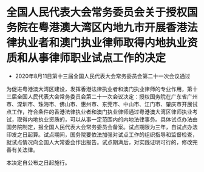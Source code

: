 # 全国人民代表大会常务委员会关于授权国务院在粤港澳大湾区内地九市开展香港法律执业者和澳门执业律师取得内地执业资质和从事律师职业试点工作的决定

- 2020年8月11日第十三届全国人民代表大会常务委员会第二十一次会议通过

<!-- INFO END -->

为促进粤港澳大湾区建设，发挥香港法律执业者和澳门执业律师的专业作用，第十三届全国人民代表大会常务委员会第二十一次会议决定：授权国务院在广东省广州市、深圳市、珠海市、佛山市、惠州市、东莞市、中山市、江门市、肇庆市开展试点工作，符合条件的香港法律执业者和澳门执业律师通过粤港澳大湾区律师执业考试，取得内地执业资质的，可以从事一定范围内的内地法律事务。具体试点办法由国务院制定，报全国人民代表大会常务委员会备案。试点期限为三年，自试点办法印发之日起算。试点期间，国务院要依法加强对试点工作的组织指导和监督检查，就试点情况向全国人大常委会作出报告。试点期满后，对实践证明可行的，修改完善有关法律。

本决定自公布之日起施行。
